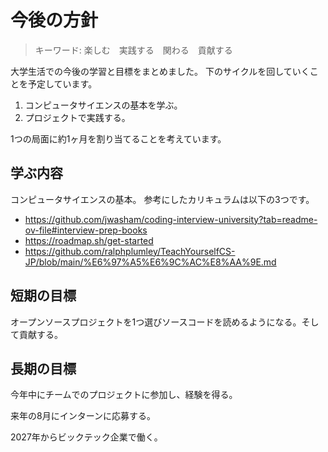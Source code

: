 # 今後の方針
>キーワード: 楽しむ　実践する　関わる　貢献する

大学生活での今後の学習と目標をまとめました。
下のサイクルを回していくことを予定しています。
1. コンピュータサイエンスの基本を学ぶ。
2. プロジェクトで実践する。

1つの局面に約1ヶ月を割り当てることを考えています。

## 学ぶ内容
コンピュータサイエンスの基本。
参考にしたカリキュラムは以下の3つです。

 - https://github.com/jwasham/coding-interview-university?tab=readme-ov-file#interview-prep-books
 - https://roadmap.sh/get-started
 - https://github.com/ralphplumley/TeachYourselfCS-JP/blob/main/%E6%97%A5%E6%9C%AC%E8%AA%9E.md

## 短期の目標
オープンソースプロジェクトを1つ選びソースコードを読めるようになる。そして貢献する。

## 長期の目標
今年中にチームでのプロジェクトに参加し、経験を得る。

来年の8月にインターンに応募する。

2027年からビックテック企業で働く。
